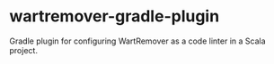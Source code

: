 # wartremover-gradle-plugin
Gradle plugin for configuring WartRemover as a code linter in a Scala project.
